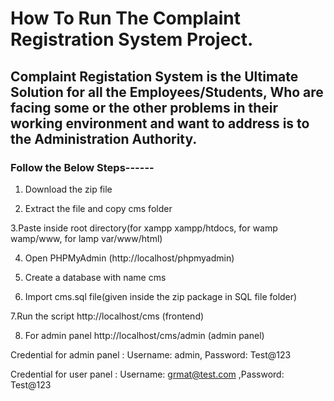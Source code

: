 # How To Run The Complaint Registration System Project.

## Complaint Registation System is the Ultimate Solution for all the Employees/Students, Who are facing some or the other problems in their working environment and want to address is to the Administration Authority.  
### Follow the Below Steps------

1. Download the zip file

2. Extract the file and copy cms folder

3.Paste inside root directory(for xampp xampp/htdocs, for wamp wamp/www, for lamp var/www/html)

4. Open PHPMyAdmin (http://localhost/phpmyadmin)

5. Create a database with name cms

6. Import cms.sql file(given inside the zip package in SQL file folder)

7.Run the script http://localhost/cms (frontend)

8. For admin panel http://localhost/cms/admin (admin panel)

Credential for admin panel : 
Username: admin, Password: Test@123

Credential for user panel : 
Username: grmat@test.com ,Password: Test@123
